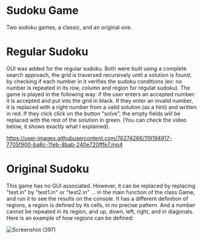 # Sudoku Game
 Two sudoku games, a classic, and an original one.
 
 
 # Regular Sudoku
GUI was added for the regular sudoku. Both were built using a complete search approach, the grid is traversed recursively until a solution is found, by checking if each number in it verifies the sudoku conditions (ex: no number is repeated in its row, column and region for regulat sudoku). The game is played in the following way: if the user enters an accepted number: it is accepted and put into the grid in black. If they enter an invalid number, it is replaced with a right number from a valid solution (as a hint) and written in red. If they click click on the button "solve", the empty fields will be replaced with the rest of the solution in green. (You can check the video below, it shows exactly what I explained). 

https://user-images.githubusercontent.com/76274266/119194917-7705f900-ba8c-11eb-8bab-240e720fffe7.mp4

 # Original Sudoku
This game has no GUI associated. However, it can be replaced by replacing "test.in" by "test1.in" or "test2.in" ... in the main function of the class Game, and run it to see the results on the console. It has a different definition of regions, a region is defined by its cells, in no precise pattern. And a number cannot be repeated in its region, and up, down, left, right, and in diagonals. Here is an example of how regions can be defined:

![Screenshot (397)](https://user-images.githubusercontent.com/76274266/119195518-7457d380-ba8d-11eb-862d-dc6d5c0c3bc8.png)
